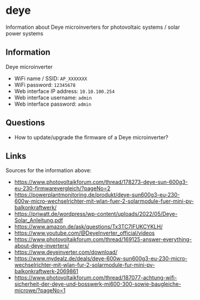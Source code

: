 # deye
Information about Deye microinverters for photovoltaic systems / solar power systems

## Information
Deye microinverter
- WiFi name / SSID: `AP_XXXXXXX`
- WiFi password: `12345678`
- Web interface IP address: `10.10.100.254`
- Web interface username: `admin`
- Web interface password: `admin`

## Questions
- How to update/upgrade the firmware of a Deye microinverter?

## Links
Sources for the information above:
- https://www.photovoltaikforum.com/thread/178273-deye-sun-600g3-eu-230-firmwarevergleich/?pageNo=2
- https://powerplantmonitoring.de/produkt/deye-sun600g3-eu-230-600w-micro-wechselrichter-mit-wlan-fuer-2-solarmodule-fuer-mini-pv-balkonkraftwerk/
- https://priwatt.de/wordpress/wp-content/uploads/2022/05/Deye-Solar_Anleitung.pdf
- https://www.amazon.de/ask/questions/Tx3TC7IFUKCYKLH/
- https://www.youtube.com/@DeyeInverter_official/videos
- https://www.photovoltaikforum.com/thread/169125-answer-everything-about-deye-inverters/
- https://www.deyeinverter.com/download/
- https://www.mydealz.de/deals/deye-600w-sun600g3-eu-230-micro-wechselrichter-mit-wlan-fur-2-solarmodule-fur-mini-pv-balkonkraftwerk-2069861
- https://www.photovoltaikforum.com/thread/187077-achtung-wifi-sicherheit-der-deye-und-bosswerk-mi600-300-sowie-baugleiche-microwe/?pageNo=1
